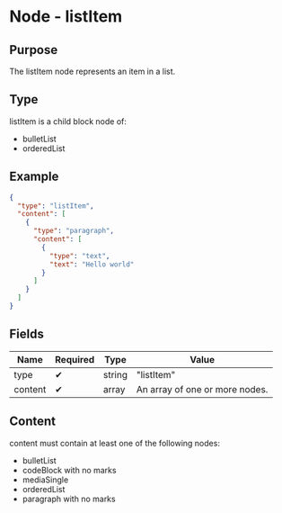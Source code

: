 # Node - listItem

## Purpose

The listItem node represents an item in a list.

## Type

listItem is a child block node of:

* bulletList
* orderedList

## Example

```json
{
  "type": "listItem",
  "content": [
    {
      "type": "paragraph",
      "content": [
        {
          "type": "text",
          "text": "Hello world"
        }
      ]
    }
  ]
}
```

## Fields

| Name | Required | Type | Value |
| --- | --- | --- | --- |
| type | ✔ | string | "listItem" |
| content | ✔ | array | An array of one or more nodes. |

## Content

content must contain at least one of the following nodes:

* bulletList
* codeBlock with no marks
* mediaSingle
* orderedList
* paragraph with no marks
